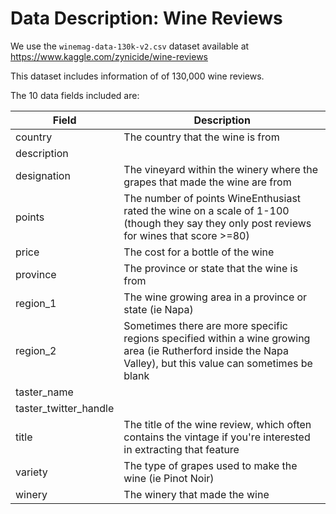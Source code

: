 # Data Description: Wine Reviews

We use the `winemag-data-130k-v2.csv` dataset available at 
<https://www.kaggle.com/zynicide/wine-reviews>

This dataset includes information of of 130,000 wine reviews. 

The 10 data fields included are: 

| Field                 | Description                                                                                                                                                  |
|-----------------------|--------------------------------------------------------------------------------------------------------------------------------------------------------------|
| country               | The country that the wine is from                                                                                                                            |
| description           |                                                                                                                                                              |
| designation           | The vineyard within the winery where the grapes that made the wine are from                                                                                  |
| points                | The number of points WineEnthusiast rated the wine on a scale of 1-100 (though they say they only post reviews for wines that score >=80)                    |
| price                 | The cost for a bottle of the wine                                                                                                                            |
| province              | The province or state that the wine is from                                                                                                                  |
| region_1              | The wine growing area in a province or state (ie Napa)                                                                                                       |
| region_2              | Sometimes there are more specific regions specified within a wine growing area (ie Rutherford inside the Napa Valley), but this value can sometimes be blank |
| taster_name           |                                                                                                                                                              |
| taster_twitter_handle |                                                                                                                                                              |
| title                 | The title of the wine review, which often contains the vintage if you're interested in extracting that feature                                               |
| variety               | The type of grapes used to make the wine (ie Pinot Noir)                                                                                                     |
| winery                | The winery that made the wine                                                                                                                                |
